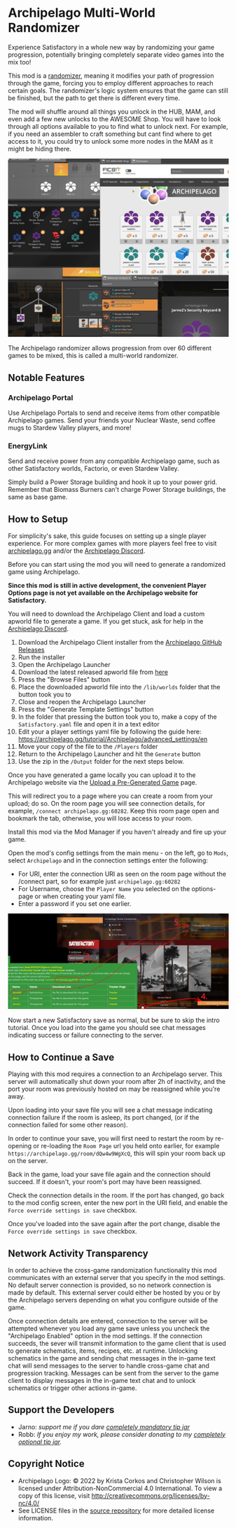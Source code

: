 # Archipelago Multi-World Randomizer

Experience Satisfactory in a whole new way by randomizing your game progression, potentially bringing completely separate video games into the mix too!

This mod is a [randomizer](https://tvtropes.org/pmwiki/pmwiki.php/Main/VideoGameRandomizer),
meaning it modifies your path of progression through the game,
forcing you to employ different approaches to reach certain goals.
The randomizer's logic system ensures that the game can still be finished, but the path to get there is different every time.

The mod will shuffle around all things you unlock in the HUB, MAM, and even add a few new unlocks to the AWESOME Shop.
You will have to look through all options available to you to find what to unlock next.
For example, if you need an assembler to craft something but cant find where to get access to it,
you could try to unlock some more nodes in the MAM as it might be hiding there.

[![Randomized](https://raw.githubusercontent.com/Jarno458/SatisfactoryArchipelagoMod/main/Docs/random.jpg)](https://raw.githubusercontent.com/Jarno458/SatisfactoryArchipelagoMod/main/Docs/random.jpg)

The Archipelago randomizer allows progression from over 60 different games to be mixed,
this is called a multi-world randomizer.

## Notable Features

### Archipelago Portal

Use Archipelago Portals to send and receive items from other compatible Archipelago games.
Send your friends your Nuclear Waste, send coffee mugs to Stardew Valley players, and more!

### EnergyLink

Send and receive power from any compatible Archipelago game, such as other Satisfactory worlds, Factorio, or even Stardew Valley.

Simply build a Power Storage building and hook it up to your power grid.
Remember that Biomass Burners can't charge Power Storage buildings, the same as base game.

## How to Setup

For simplicity's sake, this guide focuses on setting up a single player experience.
For more complex games with more players feel free to visit [archipelago.gg](https://archipelago.gg/) and/or the [Archipelago Discord](https://discord.gg/archipelago).

Before you can start using the mod you will need to generate a randomized game using Archipelago.

<!-- TODO remove me once local gen no longer needed -->
**Since this mod is still in active development, the convenient Player Options page is not yet available on the Archipelago website for Satisfactory.**

You will need to download the Archipelago Client and load a custom apworld file to generate a game.
If you get stuck, ask for help in the [Archipelago Discord](https://discord.gg/archipelago).

1. Download the Archipelago Client installer from the [Archipelago GitHub Releases](https://github.com/ArchipelagoMW/Archipelago/releases/latest)
2. Run the installer
3. Open the Archipelago Launcher
4. Download the latest released apworld file from [here](https://github.com/Jarno458/SatisfactoryArchipelagoMod/releases)
5. Press the "Browse Files" button
6. Place the downloaded apworld file into the `/lib/worlds` folder that the button took you to
7. Close and reopen the Archipelago Launcher
8. Press the "Generate Template Settings" button
9. In the folder that pressing the button took you to, make a copy of the `Satisfactory.yaml` file and open it in a text editor
10. Edit your a player settings yaml file by following the guide here: <https://archipelago.gg/tutorial/Archipelago/advanced_settings/en>
11. Move your copy of the file to the `/Players` folder
12. Return to the Archipelago Launcher and hit the `Generate` button
13. Use the zip in the `/Output` folder for the next steps below.

<!-- TODO remove me once local gen no longer needed -->
<!-- You will also need to generate a game yourself by [downloading `Satisfactory` branch of the server-side code](https://github.com/Jarno458/Archipelago/tree/Satisfactory) and setting up the python files required to generate a game. -->

<!-- 
TODO once player options page is available:
Before you start you will need to generate a randomized game,
this is done on the [player options](https://archipelago.gg/games/Satisfactory/player-options) page,
on the options page you select the settings for your game or leave them as default.

You need to change the `Player Name` to whatever name you like to called as.
Once you are done configuring your game click on the `Generate Game` button.
Generation might take a few seconds, after that you will be redirect to a page showing your `Seed Info`, on this page click on `Create New Room`.

[![Setup1](https://raw.githubusercontent.com/Jarno458/SatisfactoryArchipelagoMod/main/Docs/Setup1.JPG)](https://raw.githubusercontent.com/Jarno458/SatisfactoryArchipelagoMod/main/Docs/Setup1.JPG)

-->

<!-- TODO remove me once local gen no longer needed -->
Once you have generated a game locally you can upload it to the Archipelago website via the [Upload a Pre-Generated Game](https://archipelago.gg/uploads) page.

This will redirect you to a page where you can create a room from your upload; do so.
On the room page you will see connection details, for example, `/connect archipelago.gg:60282`.
Keep this room page open and bookmark the tab, otherwise, you will lose access to your room.

Install this mod via the Mod Manager if you haven't already and fire up your game.

Open the mod's config settings from the main menu - on the left, go to `Mods`, select `Archipelago` and in the connection settings enter the following:

- For URI, enter the connection URI as seen on the room page without the /connect part, so for example just `archipelago.gg:60282`
- For Username, choose the `Player Name` you selected on the options-page or when creating your yaml file.
- Enter a password if you set one earlier.

[![Setup2](https://raw.githubusercontent.com/Jarno458/SatisfactoryArchipelagoMod/main/Docs/Setup2.JPG)](https://raw.githubusercontent.com/Jarno458/SatisfactoryArchipelagoMod/main/Docs/Setup2.JPG)

Now start a new Satisfactory save as normal, but be sure to skip the intro tutorial.
Once you load into the game you should see chat messages indicating success or failure connecting to the server.

## How to Continue a Save

Playing with this mod requires a connection to an Archipelago server.
This server will automatically shut down your room after 2h of inactivity, and the port your room was previously hosted on may be reassigned while you're away.

Upon loading into your save file you will see a chat message indicating connection failure if the room is asleep, its port changed, (or if the connection failed for some other reason).

In order to continue your save, you will first need to restart the room by re-opening or re-loading the `Room Page` url you held onto earlier, for example `https://archipelago.gg/room/dQw4w9WgXcQ`, this will spin your room back up on the server.

Back in the game, load your save file again and the connection should succeed.
If it doesn't, your room's port may have been reassigned.

Check the connection details in the room. If the port has changed, go back to the mod config screen,
enter the new port in the URI field, and enable the `Force override settings in save` checkbox.

Once you've loaded into the save again after the port change, disable the `Force override settings in save` checkbox.

## Network Activity Transparency

In order to achieve the cross-game randomization functionality this mod communicates with an external server that you specify in the mod settings.
No default server connection is provided, so no network connection is made by default.
This external server could either be hosted by you or by the Archipelago servers depending on what you configure outside of the game.

Once connection details are entered, connection to the server will be attempted whenever you load any game save unless you uncheck the "Archipelago Enabled" option in the mod settings.
If the connection succeeds, the sever will transmit information to the game client that is used to generate schematics, items, recipes, etc. at runtime.
Unlocking schematics in the game and sending chat messages in the in-game text chat will send messages to the server to handle cross-game chat and progression tracking.
Messages can be sent from the server to the game client to display messages in the in-game text chat and to unlock schematics or trigger other actions in-game.

## Support the Developers

- Jarno: _support me if you dare [completely mandatory tip jar](https://ko-fi.com/P5P718V0J4)_
- Robb: _If you enjoy my work, please consider donating to my [completely optional tip jar](https://ko-fi.com/robb4)._

## Copyright Notice

- Archipelago Logo: © 2022 by Krista Corkos and Christopher Wilson is licensed under Attribution-NonCommercial 4.0 International. To view a copy of this license, visit <http://creativecommons.org/licenses/by-nc/4.0/>
- See LICENSE files in the [source repository](https://github.com/Jarno458/SatisfactoryArchipelagoMod) for more detailed license information.
